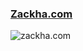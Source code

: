 ### [Zackha.com](https://zackha.com) 
![zackha.com](https://github.com/user-attachments/assets/99eac3cc-7916-41bc-a7e8-a6278916f869)
